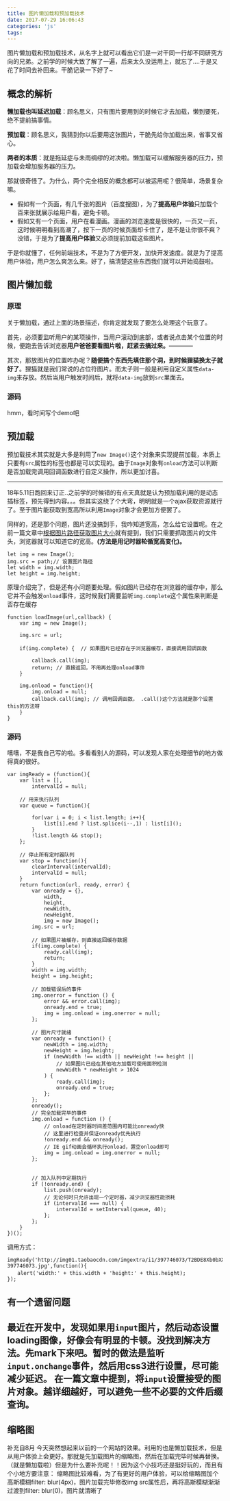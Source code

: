 ```yaml
---
title: 图片懒加载和预加载技术
date: 2017-07-29 16:06:43
categories: 'js'
tags:
---
```

图片懒加载和预加载技术，从名字上就可以看出它们是一对干同一行却不同研究方向的兄弟。之前学的时候大致了解了一遍，后来太久没运用上，就忘了....于是又花了时间去补回来。干脆记录一下好了~
<!--more-->
## 概念的解析
**懒加载也叫延迟加载**：顾名思义，只有图片要用到的时候它才去加载，懒到要死，绝不提前搞事情。

**预加载**：顾名思义，我猜到你以后要用这张图片，干脆先给你加载出来，省事又省心。

**两者的本质**：就是拖延症与未雨绸缪的对决啦。懒加载可以缓解服务器的压力，预加载会增加服务器的压力。

那就很奇怪了。为什么，两个完全相反的概念都可以被运用呢？很简单，场景复杂嘛。
- 假如有一个页面，有几千张的图片（百度搜图），为了**提高用户体验**只加载个百来张就展示给用户看，避免卡顿。
- 假如又有一个页面，用户在看漫画。漫画的浏览速度是很快的，一页又一页，这时候明明看到高潮了，按下一页的时候页面却卡住了，是不是让你很不爽？没错，于是为了**提高用户体验**又必须提前加载这些图片。

于是你就懂了，任何前端技术，不是为了方便开发，加快开发速度。就是为了提高用户体验，用户怎么爽怎么来。好了，搞清楚这些东西我们就可以开始捣鼓啦。

## 图片懒加载
### 原理
关于懒加载，通过上面的场景描述，你肯定就发现了要怎么处理这个玩意了。

首先，必须要监听用户的某项操作，当用户滚动到底部，或者说点击某个位置的时候，便跑去告诉浏览器**用户爸爸要看图片啦，赶紧去搞过来。**————

其次，那放图片的位置咋办呢？**随便搞个东西先填住那个洞，到时候狸猫换太子就好了**。狸猫就是我们常说的占位符图片。而太子则一般是利用自定义属性`data-img`来存放。然后当用户触发时间后，就将`data-img`放到`src`里面去。

### 源码
hmm，看时间写个demo吧

## 预加载
预加载技术其实就是大多是利用了`new Image()`这个对象来实现提前加载，本质上只要有`src`属性的标签也都是可以实现的。由于`Image`对象有`onload`方法可以判断是否加载完调用回调函数进行自定义操作，所以更加讨喜。

----------
18年5.11日跑回来订正..之前学的时候错的有点天真就是认为预加载利用的是动态插标签，预先得到内容。。。但其实这绕了个大弯，明明就是一个ajax获取资源就行了。至于图片能获取到宽高所以利用`Image`对象才会更加方便罢了。

同样的，还是那个问题，图片还没搞到手，我咋知道宽高，怎么给它设置呢。在之前一篇文章中[根据图片路径获取图片大小](https://singlemai.github.io/2017/05/31/%E6%8A%80%E6%9C%AF/js/%E6%A0%B9%E6%8D%AE%E5%9B%BE%E7%89%87%E8%B7%AF%E5%BE%84%E8%8E%B7%E5%8F%96%E5%9B%BE%E7%89%87%E7%9C%9F%E5%AE%9E%E5%A4%A7%E5%B0%8F/)就有提到，我们只需要抓取图片的文件头，浏览器就可以知道它的宽高。**(方法是用记时器轮循宽高变化)。**
```
let img = new Image();
img.src = path;// 设置图片路径
let width = img.width;
let height = img.height;
```

原理介绍完了，但是还有小问题要处理。假如图片已经存在浏览器的缓存中，那么它并不会触发`onload`事件，这时候我们需要监听`img.complete`这个属性来判断是否存在缓存
```
function loadImage(url,callback) {
    var img = new Image();

    img.src = url;

    if(img.complete) {  // 如果图片已经存在于浏览器缓存，直接调用回调函数

        callback.call(img);
        return; // 直接返回，不用再处理onload事件
    }

    img.onload = function(){
        img.onload = null;
        callback.call(img); // 调用回调函数， .call()这个方法就是那个设置this的方法呀
    }
}
```

### 源码
嘻嘻，不是我自己写的啦。多看看别人的源码，可以发现人家在处理细节的地方做得真的很好。
```
var imgReady = (function(){
    var list = [],
        intervalId = null;

    // 用来执行队列
    var queue = function(){

        for(var i = 0; i < list.length; i++){
            list[i].end ? list.splice(i--,1) : list[i]();
        }
        !list.length && stop();
    };

    // 停止所有定时器队列
    var stop = function(){
        clearInterval(intervalId);
        intervalId = null;
    }
    return function(url, ready, error) {
        var onready = {},
            width,
            height,
            newWidth,
            newHeight,
            img = new Image();
        img.src = url;

        // 如果图片被缓存，则直接返回缓存数据
        if(img.complete) {
            ready.call(img);
            return;
        }
        width = img.width;
        height = img.height;

        // 加载错误后的事件
        img.onerror = function () {
            error && error.call(img);
            onready.end = true;
            img = img.onload = img.onerror = null;
        };

        // 图片尺寸就绪
        var onready = function() {
            newWidth = img.width;
            newHeight = img.height;
            if (newWidth !== width || newHeight !== height ||
                // 如果图片已经在其他地方加载可使用面积检测
                newWidth * newHeight > 1024
            ) {
                ready.call(img);
                onready.end = true;
            };
        };
        onready();
        // 完全加载完毕的事件
        img.onload = function () {
            // onload在定时器时间差范围内可能比onready快
            // 这里进行检查并保证onready优先执行
            !onready.end && onready();
            // IE gif动画会循环执行onload，置空onload即可
            img = img.onload = img.onerror = null;
        };


        // 加入队列中定期执行
        if (!onready.end) {
            list.push(onready);
            // 无论何时只允许出现一个定时器，减少浏览器性能损耗
            if (intervalId === null) {
                intervalId = setInterval(queue, 40);
            };
        };
    }
})();
```
调用方式：
```
imgReady('http://img01.taobaocdn.com/imgextra/i1/397746073/T2BDE8Xb0bXXXXXXXX-397746073.jpg',function(){
　　alert('width:' + this.width + 'height:' + this.height);
});
```

## 有一个遗留问题
最近在开发中，发现如果用`input`图片，然后动态设置loading图像，好像会有明显的卡顿。没找到解决方法。先mark下来吧。暂时的做法是监听`input.onchange`事件，然后用css3进行设置，尽可能减少延迟。
在一篇文章中提到，将`input`设置接受的图片对象。越详细越好，可以避免一些不必要的文件后缀查询。
------
## 缩略图
补充自8月
今天突然想起来以前的一个网站的效果。利用的也是懒加载技术，但是从用户体验上会更好。那就是先加载图片的缩略图，然后在加载完毕时候再替换。（就是懒加载啦）但是为什么要补充呢！！因为这个小技巧还是挺好玩的，而且有个小地方要注意： 缩略图比较难看，为了有更好的用户体验，可以给缩略图加个高斯模糊filter: blur(4px)，图片加载完毕修改img src属性后，再将高斯模糊渐渐过渡到filter: blur(0)，图片就清晰了
